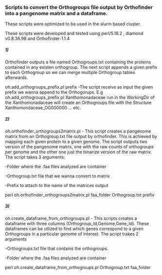 ### Scripts to convert the Orthogroups file output by Orthofinder into a pangenome matrix and a dataframe.

These scripts were optimized to be used in the slurm based cluster. 

These scripts were developed and tested using perl/5.18.2 , diamond v0.8.36.98 and Orthofinder-1.1.4


##### 1)

Orthofinder outputs a file named Orthogroups.txt containing the proteins contained in any existen orthogroup. The next script appends a given prefix to each Orthogroup so we can merge multiple Orthogroup tables afterwards.

oh.add_orthogroups_prefix.pl prefix -The script receive as input the given prefix we wanna append to the Orthogorups. E.g oh.add_orthogroups_prefix.pl Xanthomonadaceae run in the WorkingDir of the Xanthomonadaceae will create an Orthogroups file with the Structure Xanthomondaceae_OG000000 ... etc.

##### 2)

oh.orthofinder_orthogroups2matrix.pl - This  script  creates a pangenome matrix from an Orthogroup.txt file output by orthofinder. This is achieved by mapping each given protein to a given genome. The script outputs two version of the pangenome matrix, one with the raw counts of orthogroups per genome and the other one just the binarize version of the raw matrix.
The script takes 3 arguments: 

-Folder where the .faa files analyzed are container

-Orthogroup.txt file that we wanna convert to matrix

-Prefix to attach to the name of the matrices output 

perl oh.orthofinder_orthogroups2matrix.pl faa_folder Orthogroup.txt prefix


##### 3)

oh.create_dataframe_from_orthogroups.pl - This scripts creates a dataframe with three columns (Orthogroup_Id,Genome,Gene_Id). These dataframes can be utlized to find which genes correspond to a given Orthogroups in a particular genome of interest. The script trakes 2 arguments

-Orthogroups.txt file that contains the orthogroups.

-Folder where the .faa files analyzed are container

perl oh.create_dataframe_from_orthogroups.pl Orthogroup.txt faa_folder



